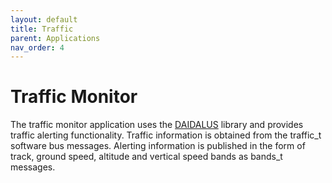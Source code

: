 ```yaml
---
layout: default 
title: Traffic
parent: Applications
nav_order: 4
---
```


# Traffic Monitor

The traffic monitor application uses the [DAIDALUS](https://github.com/nasa/wellclear) library and provides traffic alerting functionality. Traffic information is obtained from the traffic_t software bus messages. Alerting information is published in the form of track, ground speed, altitude and vertical speed bands as bands_t messages.
